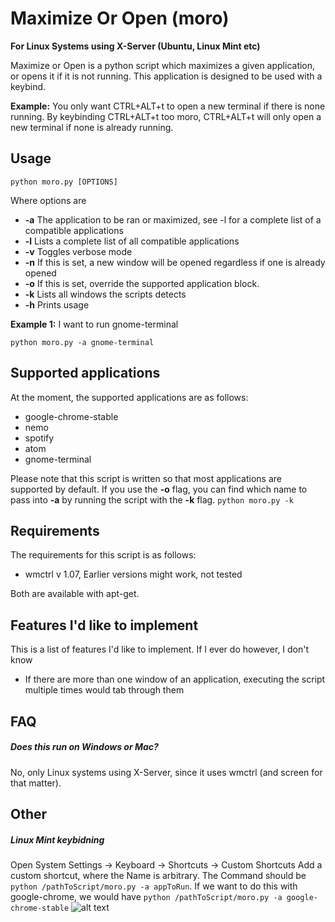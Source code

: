 # Maximize Or Open (moro)
**For Linux Systems using X-Server (Ubuntu, Linux Mint etc)**

Maximize or Open is a python script which maximizes a given application, or opens it if it is not running. This application is designed to be used with a keybind.

**Example:** You only want CTRL+ALT+t to open a new terminal if there is none running. By keybinding CTRL+ALT+t too moro, CTRL+ALT+t will only open a new terminal if none is already running.

## Usage
```
python moro.py [OPTIONS]
```

Where options are
* **-a** The application to be ran or maximized, see -l for a complete list of a compatible applications
* **-l** Lists a complete list of all compatible applications
* **-v** Toggles verbose mode
* **-n** If this is set, a new window will be opened regardless if one is already opened
* **-o** If this is set, override the supported application block.
* **-k** Lists all windows the scripts detects
* **-h** Prints usage

**Example 1:** I want to run gnome-terminal
```
python moro.py -a gnome-terminal
```

## Supported applications
At the moment, the supported applications are as follows:
* google-chrome-stable
* nemo
* spotify
* atom
* gnome-terminal

Please note that this script is written so that most applications are supported by default. If you use the **-o** flag, you can find which name to pass into **-a** by running the script with the **-k** flag. `python moro.py -k`

## Requirements
The requirements for this script is as follows:
* wmctrl v 1.07, Earlier versions might work, not tested

Both are available with apt-get.

## Features I'd like to implement
This is a list of features I'd like to implement. If I ever do however, I don't know
* If there are more than one window of an application, executing the script multiple times would tab through them

## FAQ

##### Does this run on Windows or Mac?
No, only Linux systems using X-Server, since it uses wmctrl (and screen for that matter).

## Other
##### Linux Mint keybidning
Open System Settings -> Keyboard -> Shortcuts -> Custom Shortcuts
Add a custom shortcut, where the Name is arbitrary. The Command should be `python /pathToScript/moro.py -a appToRun`. If we want to do this with google-chrome, we would have `python /pathToScript/moro.py -a google-chrome-stable`
![alt text](http://i.imgur.com/nGT0HNI.gif)
